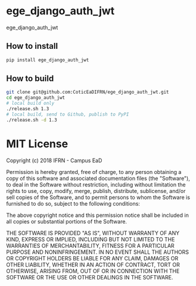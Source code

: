 # ege_django_auth_jwt
ege_django_auth_jwt

## How to install 
```sh
pip install ege_django_auth_jwt
```

## How to build
```sh
git clone git@github.com:CoticEaDIFRN/ege_django_auth_jwt.git
cd ege_django_auth_jwt
# local build only
./release.sh 1.3
# local build, send to Github, publish to PyPI
./release.sh -d 1.3
```

# MIT License

Copyright (c) 2018 IFRN - Campus EaD

Permission is hereby granted, free of charge, to any person obtaining a copy
of this software and associated documentation files (the "Software"), to deal
in the Software without restriction, including without limitation the rights
to use, copy, modify, merge, publish, distribute, sublicense, and/or sell
copies of the Software, and to permit persons to whom the Software is
furnished to do so, subject to the following conditions:

The above copyright notice and this permission notice shall be included in all
copies or substantial portions of the Software.

THE SOFTWARE IS PROVIDED "AS IS", WITHOUT WARRANTY OF ANY KIND, EXPRESS OR
IMPLIED, INCLUDING BUT NOT LIMITED TO THE WARRANTIES OF MERCHANTABILITY,
FITNESS FOR A PARTICULAR PURPOSE AND NONINFRINGEMENT. IN NO EVENT SHALL THE
AUTHORS OR COPYRIGHT HOLDERS BE LIABLE FOR ANY CLAIM, DAMAGES OR OTHER
LIABILITY, WHETHER IN AN ACTION OF CONTRACT, TORT OR OTHERWISE, ARISING FROM,
OUT OF OR IN CONNECTION WITH THE SOFTWARE OR THE USE OR OTHER DEALINGS IN THE
SOFTWARE.
